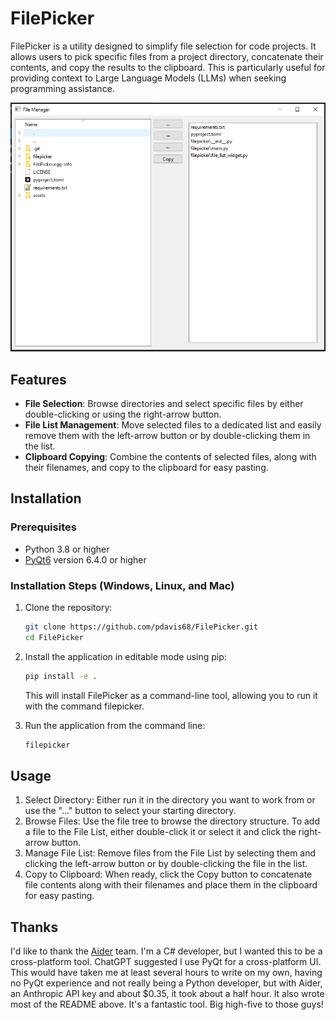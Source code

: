 # FilePicker

FilePicker is a utility designed to simplify file selection for code projects. It allows users to pick specific files from a project directory, concatenate their contents, and copy the results to the clipboard. This is particularly useful for providing context to Large Language Models (LLMs) when seeking programming assistance.

![FilePicker Screenshot](assets/screenshot.png)

## Features

- **File Selection**: Browse directories and select specific files by either double-clicking or using the right-arrow button.
- **File List Management**: Move selected files to a dedicated list and easily remove them with the left-arrow button or by double-clicking them in the list.
- **Clipboard Copying**: Combine the contents of selected files, along with their filenames, and copy to the clipboard for easy pasting.

## Installation

### Prerequisites

- Python 3.8 or higher
- [PyQt6](https://pypi.org/project/PyQt6/) version 6.4.0 or higher

### Installation Steps (Windows, Linux, and Mac)

1. Clone the repository:
   ```bash
   git clone https://github.com/pdavis68/FilePicker.git
   cd FilePicker
   ```


1. Install the application in editable mode using pip:

    ```bash
    pip install -e .
    ```
    This will install FilePicker as a command-line tool, allowing you to run it with the command filepicker.

1. Run the application from the command line:
 
    ```bash
    filepicker
    ```

## Usage

1. Select Directory: Either run it in the directory you want to work from or use the "..." button to select your starting directory.
1. Browse Files: Use the file tree to browse the directory structure. To add a file to the File List, either double-click it or select it and click the right-arrow button.
2. Manage File List: Remove files from the File List by selecting them and clicking the left-arrow button or by double-clicking the file in the list.
3. Copy to Clipboard: When ready, click the Copy button to concatenate file contents along with their filenames and place them in the clipboard for easy pasting.

## Thanks

I'd like to thank the [Aider](https://aider.chat/) team. I'm a C# developer, but I wanted this to be a cross-platform tool. ChatGPT suggested I use PyQt for a cross-platform UI. This would have taken me at least several hours to write on my own, having no PyQt experience and not really being a Python developer, but with Aider, an Anthropic API key and about $0.35, it took about a half hour. It also wrote most of the README above. It's a fantastic tool. Big high-five to those guys!
